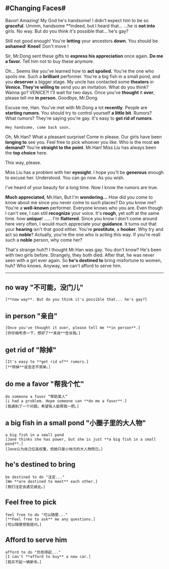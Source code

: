#Changing Faces#
---
Bavor!
Amazing!
My God he's handsome!
I didn't expect him to be so **graceful**.
Ummm, handsome **indeed, but I heard that...
...he is **not into** girls.
No way. But do you think it's possible that... he's gay?

Still not good enough! You're **letting** your ancestors **down**. You should be **ashamed**!
**Kneel**! Don't move !

Sir, Mr.Dong sent these gifts to **express his appreciation** once again.
**Do me a favor.** Tell him not to buy these anymore.

Oh...
Seems like you've learned how to **act spoiled.**
You're the one who spoils me.
Such a **brilliant** performer.
You're a big fish in a small pond, and you **deserver** a bigger stage.
My uncle has contacted some **theaters** in **Venice. They're willing to** send you an invitation.
What do you think? Wanna go?
VENICE?!
I'll wait for two days.
Once you've **thought** it **over**, please tell me **in person.**
Goodbye, Mr.Dong.

Excuse me, Han.
You've met with Mr.Dong a lot **recently**. People are **starting rumors**.
You should try to control yourself **a little bit**.
Rumors? What rumors?
They're saying you're gay.
It's easy to **get rid of rumors**.

	Hey handsome, come back soon.

Oh, Mr.Han? What a pleasant surprise! Come in please.
Our girls have been **longing to** see you.
Feel free to pick whoever you like.
Who is the most **on demand?**
You're **straight to the point**. Mr.Han!
Miss Liu has always been the **top choice** here.

This way, please.

Miss Liu has a problem with her **eyesight**. I hope you'll be **generous** enough to excuse her.
Understood. You can go now.
As you wish.

I've heard of your beauty for a long time. Now I know the rumors are true.

**Much appreciated**, Mr.Han, But I'm **wondering...** How did you come to know about me since you never come to such places?
Do you know me?
You're a **well-known** performer. Everyone knows who you are. Even though I can't see, I can still **recognize** your voice.
It's **rough**, yet soft at the same time. how **unique**! ...... I'm **flattered**.
Since you know I don't come around here very often, I would much appreciate your **guidance**.
It turns out that your **hearing** isn't that good either.
You're **prostitute**, a **hooker**. Why try and act so **noble**?
Actually, you're the one who is acting this way. If you're reall such a **noble** person, why come her?

That's strange huh?! I thought Mr.Han was gay.
You don't know? He's been with two girls before.
Strangely, they both died. After that, he was never seen with a girl ever again.
So **he's destined to** bring misfortune to women, huh?
Who knows. Anyway, we can't afford to serve him.

---
## no way "不可能，没门儿"
	[**now way**. But do you think it's possible that... he's gay?]
## in person "亲自"
	[Once you've thought it over, please tell me **in person**.]
	[你仔细考虑一下，想好了**亲自**告诉我。]
## get rid of "除掉"
	[It's easy to **get rid of** rumors.]
	[**除掉**谣言还不简单。]
## do me a favor "帮我个忙"
	do someone a favor “帮助某人”
	[i had a problem. Hope someone can **do me a favor**.]
	[我遇到了一个问题。希望有人能帮我一把。]
## a big fish in a small pond "小圈子里的大人物"
	a big fish in a small pond
	[Jane thinks she has power, but she is just **a big fish in a small pond**.]
	[Jane认为自己位高权重，但她只是小地方的大人物而已。]
## he's destined to bring
	be destined to do "注定..."
	[We **are destined to meet** each other.]
	[我们注定会遇见彼此。]
## Feel free to pick
	feel free to do "可以随便..."
	[**Feel free to ask** me any questions.]
	[可以随便想我提问。]
## Afford to serve him
	afford to do "负担得起..."
	[I can't **afford to buy** a new car.]
	[我买不起一辆新车。]
